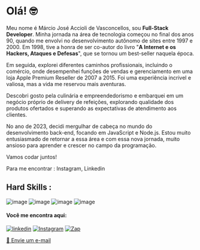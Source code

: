# Olá! 🤓

Meu nome é Márcio José Accioli de Vasconcellos, sou **Full-Stack Developer**. Minha jornada na área de tecnologia começou no final dos anos 90, quando me envolvi no desenvolvimento autônomo de sites entre 1997 e 2000. Em 1998, tive a honra de ser co-autor do livro 
"**A Internet e os Hackers, Ataques e Defesas**", que se tornou um best-seller naquela época.

Em seguida, explorei diferentes caminhos profissionais, incluindo o comércio, onde desempenhei funções de vendas e gerenciamento em uma loja Apple Premium Reseller de 2007 a 2015. Foi uma experiência incrivel e valiosa, mas a vida me reservou mais aventuras.

Descobri gosto pela culinária e empreendedorismo e embarquei em um negócio próprio de delivery de refeições, 
explorando qualidade dos produtos ofertados e superando as expectativas de atendimento aos clientes.

No ano de 2023, decidi mergulhar de cabeça no mundo do desenvolvimento back-end, focando em JavaScript e Node.js. Estou muito entusiasmado de retornar a essa área e com essa nova jornada, muito ansioso para aprender e crescer no campo da programação.

Vamos codar juntos!

Para me encontrar :
Instagram, Linkedin

## Hard Skills :

![image](https://img.shields.io/badge/HTML5-E34F26?style=for-the-badge&logo=html5&logoColor=white) ![image](https://img.shields.io/badge/CSS3-1572B6?style=for-the-badge&logo=css3&logoColor=white) ![image](https://img.shields.io/badge/JavaScript-323330?style=for-the-badge&logo=javascript&logoColor=F7DF1E) ![image](https://github.com/maccioli/maccioli/assets/42103535/3f6291ff-2c2e-474a-8e44-c26333da9506)

#### Você me encontra aqui:
[![linkedin](https://img.shields.io/badge/LinkedIn-0077B5?style=for-the-badge&logo=linkedin&logoColor=white)](https://www.linkedin.com/in/marcioaccioli/) [![Instagram](https://img.shields.io/badge/Instagram-E4405F?style=for-the-badge&logo=instagram&logoColor=white)](https://www.instagram.com/maccioli2021) [![Zap](https://img.shields.io/badge/WhatsApp-25D366?style=for-the-badge&logo=whatsapp&logoColor=white)](https://wa.me/5521988888401)

<a href="mailto:mjaccioli@gmail.com">📧 Envie um e-mail</a>


